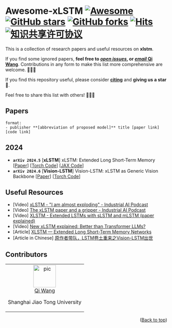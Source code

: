 # Awesome-xLSTM [![Awesome](https://cdn.rawgit.com/sindresorhus/awesome/d7305f38d29fed78fa85652e3a63e154dd8e8829/media/badge.svg)](https://github.com/sindresorhus/awesome) [![GitHub stars](https://img.shields.io/github/stars/qiwang067/awesome-xlstm)](https://github.com/qiwang067/awesome-xlstm/stargazers) [![GitHub forks](https://img.shields.io/github/forks/qiwang067/awesome-xlstm)](https://github.com/qiwang067/awesome-xlstm/network) [![Hits](https://hits.seeyoufarm.com/api/count/incr/badge.svg?url=https%3A%2F%2Fgithub.com%2Fqiwang067%2Fawesome-xlstm%2F&count_bg=%2379C83D&title_bg=%23555555&icon=&icon_color=%23E7E7E7&title=hits&edge_flat=false)](https://hits.seeyoufarm.com) <a rel="license" href="http://creativecommons.org/licenses/by-nc-sa/4.0/"><img alt="知识共享许可协议" style="border-width:0" src="https://img.shields.io/badge/license-CC%20BY--NC--SA%204.0-lightgrey" /></a>

This is a collection of research papers and useful resources on **xlstm**.

If you find some ignored papers, **feel free to [*open issues*](https://github.com/qiwang067/awesome-xlsm/issues/new), or [*email* Qi Wang](mailto:qiwang067@163.com)**. Contributions in any form to make this list more comprehensive are welcome. 📣📣📣

If you find this repository useful, please consider **[citing](#citation)** and **giving us a star** 🌟. 

Feel free to share this list with others! 🥳🥳🥳


## Papers
```
format:
- publisher **[abbreviation of proposed model]** title [paper link] [code link]
```

## 2024
- **`arXiv 2024.5`** [**xLSTM**] xLSTM: Extended Long Short-Term Memory [[Paper](https://arxiv.org/pdf/2405.04517)] [[Torch Code](https://github.com/NX-AI/xlstm)] [[JAX Code](https://github.com/dtunai/xLSTM-Jax)]
- **`arXiv 2024.6`** [**Vision-LSTM**] Vision-LSTM: xLSTM as Generic Vision Backbone [[Paper](https://arxiv.org/pdf/2406.04303)] [[Torch Code](https://github.com/NX-AI/vision-lstm)]

## Useful Resources
- [Video] [xLSTM - "I am almost exploding" - Industrial AI Podcast](https://www.youtube.com/watch?v=hwIt7ezy6t8)
- [Video] [The xLSTM paper and a gripper - Industrial AI Podcast](https://www.youtube.com/watch?v=gWrE6YUk8iU)
- [Video] [XLSTM - Extended LSTMs with sLSTM and mLSTM (paper explained)](https://youtu.be/0aWGTNS03PU)
- [Video] [New xLSTM explained: Better than Transformer LLMs?](https://www.youtube.com/watch?v=xmy-dFAIpyU) 
- [Article] [XLSTM — Extended Long Short-Term Memory Networks](https://medium.com/@AIBites/xlstm-extended-long-short-term-memory-networks-c4ba34fdd98d)
- [Article in Chinese] [原作者带队，LSTM卷土重来之Vision-LSTM出世](https://mp.weixin.qq.com/s/_9DYLbRkiXTU70nsXJLCDQ)


## Contributors

<table border="0">
  <tbody>
    <tr align="center" >
      <td>
         <a href="https://github.com/qiwang067"><img width="70" height="70" src="https://github.com/qiwang067.png?s=40" alt="pic"></a><br>
         <a href="https://github.com/qiwang067">Qi Wang</a> 
        <p> Shanghai Jiao Tong University </p>
      </td>
    </tr>
  </tbody>
</table>

<p align="right">(<a href="#top">Back to top</a>)</p>


